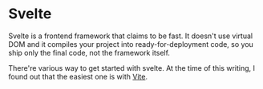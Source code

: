 # Svelte

Svelte is a frontend framework that claims to be fast. It doesn't use virtual DOM and it compiles your project into ready-for-deployment code, so you ship only the final code, not the framework itself.

There're various way to get started with svelte.
At the time of this writing, I found out that the easiest one is with [Vite](vite).